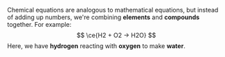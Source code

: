 Chemical equations are analogous to mathematical equations, but instead of adding up numbers, we're combining **elements** and **compounds** together. For example:
$$
\ce{H2 + O2 -> H2O}
$$
Here, we have **hydrogen** reacting with **oxygen** to make **water**. 